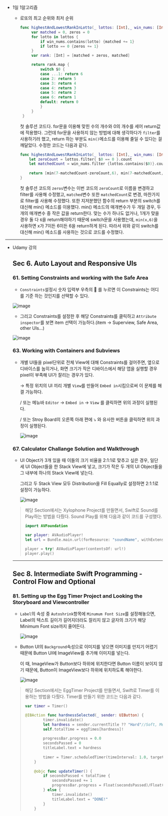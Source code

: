 * 1일 1알고리즘

	* 로또의 최고 순위와 최저 순위

		```swift
		func highestAndLowestRankInLotto(_ lottos: [Int],_ win_nums: [Int]) -> [Int] {
		     var matched = 0, zeros = 0
		     for lotto in lottos {
		         if win_nums.contains(lotto) {matched += 1}
		         if lotto == 0 {zeros += 1}
		     }
		     var rank: [Int] = [matched + zeros, matched]
		
		     return rank.map {
		         switch $0 {
		         case ...1: return 6
		         case 2: return 5
		         case 3: return 4
		         case 4: return 3
		         case 5: return 2
		         case 6: return 1
		         default: return 0
		         }
		     }
		 }
		```

		첫 솔루션 코드다. for문을 이용해 맞힌 수의 개수와 0의 개수를 세어 return값에 적용했다. 그런데 for문을 사용하지 않는 방법에 대해 생각하다가 `filter`를 사용하기러 했고, return 하는 부분도 `min()`메소드를 이용해 줄일 수 있다는 걸 깨달았다. 수정한 코드는 다음과 같다.

		```swift
		func highestAndLowestRankInLotto(_ lottos: [Int],_ win_nums: [Int]) -> [Int] {
		    let zeroCount = lottos.filter{ $0 == 0 }.count
		    let matchedCount = win_nums.filter {lottos.contains($0)}.count
		    
		    return [min(7-matchedCount-zeroCount,6), min(7-matchedCount,6)]
		}
		```

		첫 솔루션 코드의 `zeros`변수는 이번 코드의 `zeroCount`로 이름을 변경하고 filter를 사용해 수정했고, `matched`변수 또한 `matchedCount`로 변경, 마찬가지로 filter를 사용해 수정했다. 또한 지저분했던 함수의 return 부분의 switch를 대신해 min() 메소드를 이용했다. min() 메소드의 매개변수가 두 개일 경우, 두 개의 매개변수 중 작은 값을 return한다. 맞는 수가 하나도 없거나, 1개가 맞을 경우 둘 다 `6`을 return해야하기 때문에 switch문을 사용했는데, `min(x,6)`을 사용하면 x가 7이든 6이든 6을 return하게 된다. 따라서 위와 같이 switch를 대신해 min() 메소드를 사용하는 것으로 코드를 수정했다.

------

* Udamy 강의

	## Sec 6. Auto Layout and Responsive UIs

	### 61. Setting Constraints and working with the Safe Area

	* `Constraints`설정시 숫자 입력부 우측의 🔽 를 누르면 이 Constraints는 어디를 기준 하는 것인지를 선택할 수 있다.

	![image](https://user-images.githubusercontent.com/92504186/148053492-f9fdb4af-96c6-4efb-b18c-ce15d6ec10aa.jpeg)

	* 그리고 Constraints를 설정한 후 해당 Constraints를 클릭하고 `Attribute inspector`를 보면 item 선택이 가능하다.(item → Superview, Safe Area, other UIs...)

	![image](https://user-images.githubusercontent.com/92504186/148053496-ad81737f-da6b-4032-a8e7-7ede3eba2a74.png)

	### 63. Working with Containers and Subviews

	* 개별 UI들을 pixel단위로 전체 View에 대해 Constraints를 걸어주면, 옆으로 디바이스를 눕히거나, 화면 크기가 작은 디바이스에서 해당 앱을 실행할 경우 pixel이 부족해 UI가 잘리는 경우가 있다.

		→ 특정 위치의 UI 끼리 개별 `View`를 만들어 `Embed in`시킴으로써 이 문제를 해결 가능하다.

		/ 또는 메뉴바 `Editor` → `Embed in` → `View` 를 클릭하면 위의 과정이 실행된다.

		/ 또는 Stroy Board의 오른쪽 아래 편에 ⤵️ 와 유사한 버튼을 클릭하면 위의 과정이 실행된다.

		![image](https://user-images.githubusercontent.com/92504186/148053580-7815c5c0-a650-498f-af5b-f06544598293.png)

	### 67. Calculator Challange Solution and Walkthrough

	* UI Object가 3개 있을 때 이들의 크기 비율을 2:1:1로 맞추고 싶은 경우, 일단 세 UI Object들을 한 Stack View에 넣고, 크기가 작은 두 개의 UI Object들을 그 내부에 하나의 Stack View에 넣는다.

		그리고 두 Stack View 모두 Distribution을 Fill Equally로 설정하면 2:1:1로 설정이 가능하다.

		![image](https://user-images.githubusercontent.com/92504186/148053588-d090a869-d433-4497-bdef-9166766a4e50.png)

	> 해당 Section에서는 Xylophone Project를 만들면서, Swift로 Sound를 Play하는 방법을 다뤘다. Sound Play를 위해 다음과 같이 코드를 구성했다.
	>
	> ```swift
	> import AVFoundation
	> 
	> var player: AVAudioPlayer!
	> let url = Bundle.main.url(forResource: "soundName", withExtension: "wav")
	> 
	> player = try! AVAudioPlayer(contentsOf: url!)
	> player.play()
	> ```

	------

	## Sec 8. Intermediate Swift Programming - Control Flow and Optional

	### 81. Setting up the Egg Timer Project and Looking the Storyboard and Viewcontroller

	* `Label`의 속성 중 `Autoshrink`항목에 `Minumum Font Size`를 설정해놓으면, Label의 텍스트 길이가 길어지더라도 잘리지 않고 글자의 크기가 해당 Minimum Font size까지 줄어든다.

		![image](https://user-images.githubusercontent.com/92504186/148053626-cae2fe1b-a716-48e0-93aa-8d2afb78f63b.png)

	* Button UI의 `Background`속성으로 이미지를 넣으면 이미지를 만지기 어렵기 때문에 Button UI에 ImageView를 추가해 이미지를 넣는다.

		이 때, ImageView가 Button보다 하위에 위치한다면 Button 이름이 보이지 않기 때문에, Button이 ImageView보다 하위에 위치하도록 해야한다.

		![image](https://user-images.githubusercontent.com/92504186/148053630-e6bb24ad-5e85-4fb6-841a-6b2def6c50a4.png)

	> 해당 Section에서는 EggTimer Project를 만들면서, Swift로 Timer를 이용하는 방법을 다뤘다. Timer를 만들기 위한 코드는 다음과 같다.
	>
	> ```swift
	> var timer = Timer()
	> 
	> @IBAction func hardnessSelected(_ sender: UIButton) {
	>         timer.invalidate()
	>         let hardness = sender.currentTitle ?? "Hard"//Soft, Medium, Hard
	>         self.totalTime = eggTimes[hardness]!
	>         
	>         progressBar.progress = 0.0
	>         secondsPassed = 0
	>         titleLabel.text = hardness
	>         
	>         timer = Timer.scheduledTimer(timeInterval: 1.0, target: self, selector: #selector(updateTimer), userInfo: nil, repeats: true)
	>     }
	>     
	>     @objc func updateTimer() {
	>         if secondsPassed < totalTime {
	>             secondsPassed += 1
	>             progressBar.progress = Float(secondsPassed)/Float(totalTime)
	>         } else {
	>             timer.invalidate()
	>             titleLabel.text = "DONE!"
	>         }
	>     }
	> ```